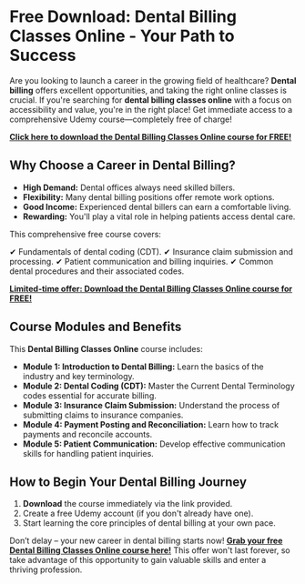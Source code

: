 # Free Download: Dental Billing Classes Online - Your Path to Success

Are you looking to launch a career in the growing field of healthcare? **Dental billing** offers excellent opportunities, and taking the right online classes is crucial. If you're searching for **dental billing classes online** with a focus on accessibility and value, you're in the right place! Get immediate access to a comprehensive Udemy course—completely free of charge!

[**Click here to download the Dental Billing Classes Online course for FREE!**](https://udemywork.com/dental-billing-classes-online)

## Why Choose a Career in Dental Billing?

*   **High Demand:** Dental offices always need skilled billers.
*   **Flexibility:** Many dental billing positions offer remote work options.
*   **Good Income:** Experienced dental billers can earn a comfortable living.
*   **Rewarding:** You'll play a vital role in helping patients access dental care.

This comprehensive free course covers:

✔ Fundamentals of dental coding (CDT).
✔ Insurance claim submission and processing.
✔ Patient communication and billing inquiries.
✔ Common dental procedures and their associated codes.

[**Limited-time offer: Download the Dental Billing Classes Online course for FREE!**](https://udemywork.com/dental-billing-classes-online)

## Course Modules and Benefits

This **Dental Billing Classes Online** course includes:

*   **Module 1: Introduction to Dental Billing:** Learn the basics of the industry and key terminology.
*   **Module 2: Dental Coding (CDT):** Master the Current Dental Terminology codes essential for accurate billing.
*   **Module 3: Insurance Claim Submission:** Understand the process of submitting claims to insurance companies.
*   **Module 4: Payment Posting and Reconciliation:** Learn how to track payments and reconcile accounts.
*   **Module 5: Patient Communication:** Develop effective communication skills for handling patient inquiries.

## How to Begin Your Dental Billing Journey

1.  **Download** the course immediately via the link provided.
2.  Create a free Udemy account (if you don't already have one).
3.  Start learning the core principles of dental billing at your own pace.

Don’t delay – your new career in dental billing starts now! [**Grab your free Dental Billing Classes Online course here!**](https://udemywork.com/dental-billing-classes-online) This offer won't last forever, so take advantage of this opportunity to gain valuable skills and enter a thriving profession.
